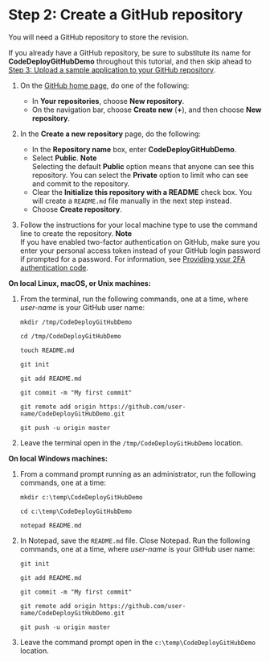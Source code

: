 # Step 2: Create a GitHub repository<a name="tutorials-github-create-github-repository"></a>

You will need a GitHub repository to store the revision\.

If you already have a GitHub repository, be sure to substitute its name for **CodeDeployGitHubDemo** throughout this tutorial, and then skip ahead to [Step 3: Upload a sample application to your GitHub repository](tutorials-github-upload-sample-revision.md)\. 

1. On the [GitHub home page](https://github.com/dashboard), do one of the following:
   + In **Your repositories**, choose **New repository**\.
   + On the navigation bar, choose **Create new** \(**\+**\), and then choose **New repository**\.

1. In the **Create a new repository** page, do the following:
   + In the **Repository name** box, enter **CodeDeployGitHubDemo**\.
   + Select **Public**\.
**Note**  
Selecting the default **Public** option means that anyone can see this repository\. You can select the **Private** option to limit who can see and commit to the repository\. 
   + Clear the **Initialize this repository with a README** check box\. You will create a `README.md` file manually in the next step instead\.
   + Choose **Create repository**\.

1. Follow the instructions for your local machine type to use the command line to create the repository\.
**Note**  
If you have enabled two\-factor authentication on GitHub, make sure you enter your personal access token instead of your GitHub login password if prompted for a password\. For information, see [Providing your 2FA authentication code](https://help.github.com/articles/providing-your-2fa-authentication-code/)\.

**On local Linux, macOS, or Unix machines:**

1. From the terminal, run the following commands, one at a time, where *user\-name* is your GitHub user name:

   ```
   mkdir /tmp/CodeDeployGitHubDemo
   ```

   ```
   cd /tmp/CodeDeployGitHubDemo
   ```

   ```
   touch README.md
   ```

   ```
   git init
   ```

   ```
   git add README.md
   ```

   ```
   git commit -m "My first commit"
   ```

   ```
   git remote add origin https://github.com/user-name/CodeDeployGitHubDemo.git
   ```

   ```
   git push -u origin master
   ```

1. Leave the terminal open in the `/tmp/CodeDeployGitHubDemo` location\.

**On local Windows machines:**

1. From a command prompt running as an administrator, run the following commands, one at a time:

   ```
   mkdir c:\temp\CodeDeployGitHubDemo
   ```

   ```
   cd c:\temp\CodeDeployGitHubDemo
   ```

   ```
   notepad README.md
   ```

1. In Notepad, save the `README.md` file\. Close Notepad\. Run the following commands, one at a time, where *user\-name* is your GitHub user name:

   ```
   git init
   ```

   ```
   git add README.md
   ```

   ```
   git commit -m "My first commit"
   ```

   ```
   git remote add origin https://github.com/user-name/CodeDeployGitHubDemo.git
   ```

   ```
   git push -u origin master
   ```

1. Leave the command prompt open in the `c:\temp\CodeDeployGitHubDemo` location\.